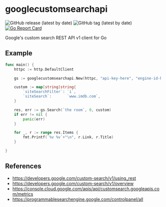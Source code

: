 # googlecustomsearchapi

![GitHub release (latest by date)](https://img.shields.io/github/v/release/raspi/googlecustomsearchapi?style=for-the-badge)
![GitHub tag (latest by date)](https://img.shields.io/github/v/tag/raspi/googlecustomsearchapi?style=for-the-badge)
[![Go Report Card](https://goreportcard.com/badge/github.com/raspi/googlecustomsearchapi)](https://goreportcard.com/report/github.com/raspi/googlecustomsearchapi)

Google's custom search REST API v1 client for Go

## Example

```go
func main() {
	httpc := http.DefaultClient

	gs := googlecustomsearchapi.New(httpc, "api-key-here", "engine-id-here")

	custom := map[string]string{
		`siteSearchFilter`: `i`,
		`siteSearch`:       `www.imdb.com`,
	}

	res, err := gs.Search(`the room`, 0, custom)
	if err != nil {
		panic(err)
	}

	for _, r := range res.Items {
		fmt.Printf(`%v %v`+"\n", r.Link, r.Title)
	}

}
```

## References

* https://developers.google.com/custom-search/v1/using_rest
* https://developers.google.com/custom-search/v1/overview
* https://console.cloud.google.com/apis/api/customsearch.googleapis.com/metrics
* https://programmablesearchengine.google.com/controlpanel/all
